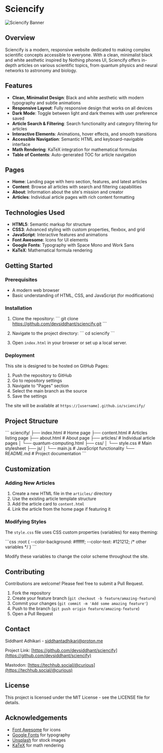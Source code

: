 # Sciencify

![Sciencify Banner](https://images.unsplash.com/photo-1451187580459-43490279c0fa?ixlib=rb-4.0.3&ixid=M3wxMjA3fDB8MHxwaG90by1wYWdlfHx8fGVufDB8fHx8fA%3D%3D&auto=format&fit=crop&w=1000&q=80)

## Overview

Sciencify is a modern, responsive website dedicated to making complex scientific concepts accessible to everyone. With a clean, minimalist black and white aesthetic inspired by Nothing phones UI, Sciencify offers in-depth articles on various scientific topics, from quantum physics and neural networks to astronomy and biology.

## Features

- **Clean, Minimalist Design**: Black and white aesthetic with modern typography and subtle animations
- **Responsive Layout**: Fully responsive design that works on all devices
- **Dark Mode**: Toggle between light and dark themes with user preference saved
- **Article Search & Filtering**: Search functionality and category filtering for articles
- **Interactive Elements**: Animations, hover effects, and smooth transitions
- **Accessible Navigation**: Semantic HTML and keyboard-navigable interface
- **Math Rendering**: KaTeX integration for mathematical formulas
- **Table of Contents**: Auto-generated TOC for article navigation

## Pages

- **Home**: Landing page with hero section, features, and latest articles
- **Content**: Browse all articles with search and filtering capabilities
- **About**: Information about the site's mission and creator
- **Articles**: Individual article pages with rich content formatting

## Technologies Used

- **HTML5**: Semantic markup for structure
- **CSS3**: Advanced styling with custom properties, flexbox, and grid
- **JavaScript**: Interactive features and animations
- **Font Awesome**: Icons for UI elements
- **Google Fonts**: Typography with Space Mono and Work Sans
- **KaTeX**: Mathematical formula rendering

## Getting Started

### Prerequisites

- A modern web browser
- Basic understanding of HTML, CSS, and JavaScript (for modifications)

### Installation

1. Clone the repository:
   \`\`\`
   git clone https://github.com/devsiddhant/sciencify.git
   \`\`\`

2. Navigate to the project directory:
   \`\`\`
   cd sciencify
   \`\`\`

3. Open `index.html` in your browser or set up a local server.

### Deployment

This site is designed to be hosted on GitHub Pages:

1. Push the repository to GitHub
2. Go to repository settings
3. Navigate to "Pages" section
4. Select the main branch as the source
5. Save the settings

The site will be available at `https://[username].github.io/sciencify/`

## Project Structure

\`\`\`
sciencify/
├── index.html              # Home page
├── content.html            # Articles listing page
├── about.html              # About page
├── articles/               # Individual article pages
│   └── quantum-computing.html
├── css/
│   └── style.css           # Main stylesheet
├── js/
│   └── main.js             # JavaScript functionality
└── README.md               # Project documentation
\`\`\`

## Customization

### Adding New Articles

1. Create a new HTML file in the `articles/` directory
2. Use the existing article template structure
3. Add the article card to `content.html`
4. Link the article from the home page if featuring it

### Modifying Styles

The `style.css` file uses CSS custom properties (variables) for easy theming:

\`\`\`css
:root {
  --color-background: #ffffff;
  --color-text: #121212;
  /* other variables */
}
\`\`\`

Modify these variables to change the color scheme throughout the site.

## Contributing

Contributions are welcome! Please feel free to submit a Pull Request.

1. Fork the repository
2. Create your feature branch (`git checkout -b feature/amazing-feature`)
3. Commit your changes (`git commit -m 'Add some amazing feature'`)
4. Push to the branch (`git push origin feature/amazing-feature`)
5. Open a Pull Request

## Contact

Siddhant Adhikari - [siddhantadhikari@proton.me](mailto:siddhantadhikari@proton.me)

Project Link: [https://github.com/devsiddhant/sciencify](https://github.com/devsiddhant/sciencify)

Mastodon: [https://techhub.social/@curious](https://techhub.social/@curious)

## License

This project is licensed under the MIT License - see the LICENSE file for details.

## Acknowledgements

- [Font Awesome](https://fontawesome.com/) for icons
- [Google Fonts](https://fonts.google.com/) for typography
- [Unsplash](https://unsplash.com/) for stock images
- [KaTeX](https://katex.org/) for math rendering
